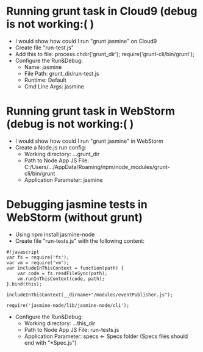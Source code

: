 # Running grunt task in Cloud9 (debug is not working:( ) #
* I would show how could I run "grunt jasmine" on Cloud9
* Create file "run-test.js"
* Add this to file: 
process.chdir('grunt_dir');
require('grunt-cli/bin/grunt');
* Configure the Run&Debug:
    * Name: jasmine
    * File Path: grunt_dir/run-test.js
    * Runtime: Default
    * Cmd Line Args: jasmine

# Running grunt task in WebStorm (debug is not working:( ) #
* I would show how could I run "grunt jasmine" in WebStorm
* Create a Node.js run config:
    * Working directory: ...grunt_dir
    * Path to Node App JS File: C:/Users/.../AppData/Roaming/npm/node_modules/grunt-cli/bin/grunt
    * Application Parameter: jasmine

# Debugging jasmine tests in WebStorm (without grunt) #
* Using npm install jasmine-node
* Create file "run-tests.js" with the following content:

```
#!javascript
var fs = require('fs');
var vm = require('vm');
var includeInThisContext = function(path) {
    var code = fs.readFileSync(path);
    vm.runInThisContext(code, path);
}.bind(this);

includeInThisContext(__dirname+"/modules/eventPublisher.js");

require('jasmine-node/lib/jasmine-node/cli');
```

* Configure the Run&Debug:
    * Working directory: ...this_dir
    * Path to Node App JS File: run-tests.js
    * Application Parameter: specs <- Specs folder (Specs files should end with "*Spec.js")

